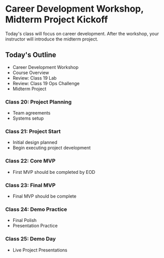 # Career Development Workshop, Midterm Project Kickoff

Today's class will focus on career development. After the workshop, your instructor will introduce the midterm project.

## Today's Outline

- Career Development Workshop
- Course Overview
- Review: Class 19 Lab
- Review: Class 19 Ops Challenge
- Midterm Project

### Class 20: Project Planning

- Team agreements
- Systems setup

### Class 21: Project Start

- Initial design planned
- Begin executing project development

### Class 22: Core MVP

- First MVP should be completed by EOD

### Class 23: Final MVP

- Final MVP should be complete

### Class 24: Demo Practice

- Final Polish
- Presentation Practice

### Class 25: Demo Day 

- Live Project Presentations

